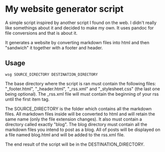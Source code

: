 # My website generator script

A simple script inspired by another script I found on the web. I didn't really like somethings about it and decided to make my own. It uses pandoc for file conversions and that is about it.

It generates a website by converting markdown files into html and then "sandwich" it together with a footer and header.

## Usage

```console
wsg SOURCE_DIRECTORY DESTINATION_DIRECTORY
```

The base directory where the script is ran must contain the following files: "_footer.html", "_header.html", "_rss.xml" and "_stylesheet.css" (the last one being optional). The _rss.xml file will must contain the beginning of your rss until the first item tag.

The SOURCE_DIRECTORY is the folder which contains all the markdown files. All markdown files inside will be converted to html and will retain the same name (only the file extension changes). It also must contain a directory called exactly "blog". The blog directory must contain all the markdown files you intend to post as a blog. All of posts will be displayed on a file named blog.html and will be added to the rss.xml file.

The end result of the script will be in the DESTINATION_DIRECTORY.
